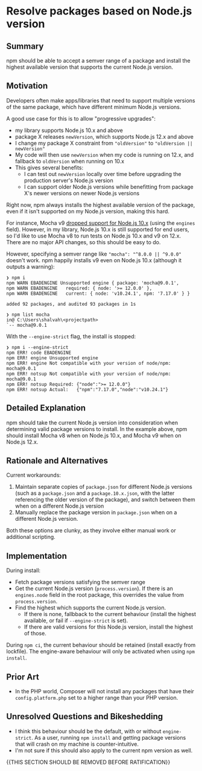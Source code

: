 # Resolve packages based on Node.js version

## Summary

npm should be able to accept a semver range of a package and install the highest available version that supports the current Node.js version.

## Motivation

Developers often make apps/libraries that need to support multiple versions of the same package, which have different minimum Node.js versions.

A good use case for this is to allow "progressive upgrades": 
- my library supports Node.js 10.x and above
- package X releases `newVersion`, which supports Node.js 12.x and above
- I change my package X constraint from `"oldVersion"` to `"oldVersion || newVersion"`
- My code will then use `newVersion` when my code is running on 12.x, and fallback to `oldVersion` when running on 10.x
- This gives several benefits:
  - I can test out `newVersion` locally over time before upgrading the production server's Node.js version
  - I can support older Node.js versions while benefitting from package X's newer versions on newer Node.js versions

Right now, npm always installs the highest available version of the package, even if it isn't supported on my Node.js version, making this hard.

For instance, Mocha v9 [dropped support for Node.js 10.x](https://github.com/mochajs/mocha/pull/4633) (using the `engines` field). However, in my library, Node.js 10.x is still supported for end users, so I'd like to use Mocha v8 to run tests on Node.js 10.x and v9 on 12.x. There are no major API changes, so this should be easy to do.

However, specifying a semver range like `"mocha": "^8.0.0 || ^9.0.0"` doesn't work. npm happily installs v9 even on Node.js 10.x (although it outputs a warning):

```
❯ npm i
npm WARN EBADENGINE Unsupported engine { package: 'mocha@9.0.1',
npm WARN EBADENGINE   required: { node: '>= 12.0.0' },
npm WARN EBADENGINE   current: { node: 'v10.24.1', npm: '7.17.0' } }

added 92 packages, and audited 93 packages in 1s

❯ npm list mocha
in@ C:\Users\shalvah\<projectpath>
`-- mocha@9.0.1
```

With the `--engine-strict` flag, the install is stopped:

```
❯ npm i --engine-strict
npm ERR! code EBADENGINE
npm ERR! engine Unsupported engine
npm ERR! engine Not compatible with your version of node/npm: mocha@9.0.1
npm ERR! notsup Not compatible with your version of node/npm: mocha@9.0.1
npm ERR! notsup Required: {"node":">= 12.0.0"}
npm ERR! notsup Actual:   {"npm":"7.17.0","node":"v10.24.1"}
```

## Detailed Explanation

npm should take the current Node.js version into consideration when determining valid package versions to install. In the example above, npm should install Mocha v8 when on Node.js 10.x, and Mocha v9 when on Node.js 12.x.

## Rationale and Alternatives

Current workarounds:
1. Maintain separate copies of `package.json` for different Node.js versions (such as a `package.json` and a `package.10.x.json`, with the latter referencing the older version of the package), and switch between them when on a different Node.js version
2. Manually replace the package version in `package.json` when on a different Node.js version.

Both these options are clunky, as they involve either manual work or additional scripting.

## Implementation

During install:
- Fetch package versions satisfying the semver range
- Get the current Node.js version (`process.version`). If there is an `engines.node` field in the root package, this overrides the value from `process.version`.
- Find the highest which supports the current Node.js version.
  - If there is none, fallbback to the current behaviour (install the highest available, or fail if `--engine-strict` is set).
  - If there are valid versions for this Node.js version, install the highest of those.


During `npm ci`, the current behaviour should be retained (install exactly from lockfile). The engine-aware behaviour will only be activated when using `npm install`.

## Prior Art

- In the PHP world, Composer will not install any packages that have their `config.platform.php` set to a higher range than your PHP version.

## Unresolved Questions and Bikeshedding

- I think this behaviour should be the default, with or without `engine-strict`. As a user, running `npm install` and getting package versions that will crash on my machine is counter-intuitive.
- I'm not sure if this should also apply to the current npm version as well.

{{THIS SECTION SHOULD BE REMOVED BEFORE RATIFICATION}}
